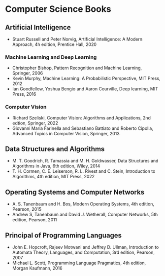# Computer Science Books
## Artificial Intelligence
- Stuart Russell and Peter Norvig, Artificial Intelligence: A Modern Approach, 4h edition, Prentice Hall, 2020
### Machine Learning and Deep Learning
- Christopher Bishop, Pattern Recognition and Machine Learning, Springer, 2006
- Kevin Murphy, Machine Learning: A Probabilistic Perspective, MIT Press, 2012
- Ian Goodfellow, Yoshua Bengio and Aaron Courville, Deep learning, MIT Press, 2016
### Computer Vision
- Richard Szeliski, Computer Vision: Algorithms and Applications, 2nd edtion, Springer, 2022
- Giovanni Maria Farinella and Sebastiano Battiato and Roberto Cipolla, Advanced Topics in Computer Vision, Springer, 2013
## Data Structures and Algorithms
- M. T. Goodrich, R. Tamassia and M. H. Goldwasser, Data Structures and Algorithms in Java, 6th edition, Wiley, 2014
- T. H. Cormen, C. E. Leiserson, R. L. Rivest and C. Stein, Introduction to Algorithms, 4th edition, MIT Press, 2022
## Operating Systems and Computer Networks
- A. S. Tanenbaum and H. Bos, Modern Operating Systems, 4th edition, Pearson, 2015
- Andrew S, Tanenbaum and David J. Wetherall, Computer Networks, 5th edition, Pearson, 2011
## Principal of Programming Languages
- John E. Hopcroft, Rajeev Motwani and Jeffrey D. Ullman, Introduction to Automata Theory, Languages, and Computation, 3rd edition, Pearson, 2007
- Michael L. Scott, Programming Language Pragmatics, 4th edition, Morgan Kaufmann, 2016
